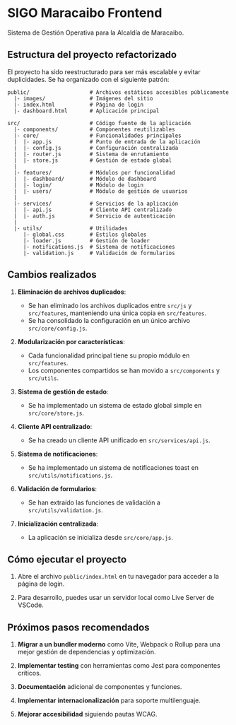 # SIGO Maracaibo Frontend

Sistema de Gestión Operativa para la Alcaldía de Maracaibo.

## Estructura del proyecto refactorizado

El proyecto ha sido reestructurado para ser más escalable y evitar duplicidades. Se ha organizado con el siguiente patrón:

```
public/                   # Archivos estáticos accesibles públicamente
  |- images/              # Imágenes del sitio
  |- index.html           # Página de login
  |- dashboard.html       # Aplicación principal

src/                      # Código fuente de la aplicación
  |- components/          # Componentes reutilizables
  |- core/                # Funcionalidades principales
  |  |- app.js            # Punto de entrada de la aplicación
  |  |- config.js         # Configuración centralizada
  |  |- router.js         # Sistema de enrutamiento
  |  |- store.js          # Gestión de estado global
  |
  |- features/            # Módulos por funcionalidad
  |  |- dashboard/        # Módulo de dashboard
  |  |- login/            # Módulo de login
  |  |- users/            # Módulo de gestión de usuarios
  |
  |- services/            # Servicios de la aplicación
  |  |- api.js            # Cliente API centralizado
  |  |- auth.js           # Servicio de autenticación
  |
  |- utils/               # Utilidades
     |- global.css        # Estilos globales
     |- loader.js         # Gestión de loader
     |- notifications.js  # Sistema de notificaciones
     |- validation.js     # Validación de formularios
```

## Cambios realizados

1. **Eliminación de archivos duplicados**:
   - Se han eliminado los archivos duplicados entre `src/js` y `src/features`, manteniendo una única copia en `src/features`.
   - Se ha consolidado la configuración en un único archivo `src/core/config.js`.

2. **Modularización por características**:
   - Cada funcionalidad principal tiene su propio módulo en `src/features`.
   - Los componentes compartidos se han movido a `src/components` y `src/utils`.

3. **Sistema de gestión de estado**:
   - Se ha implementado un sistema de estado global simple en `src/core/store.js`.

4. **Cliente API centralizado**:
   - Se ha creado un cliente API unificado en `src/services/api.js`.

5. **Sistema de notificaciones**:
   - Se ha implementado un sistema de notificaciones toast en `src/utils/notifications.js`.

6. **Validación de formularios**:
   - Se han extraído las funciones de validación a `src/utils/validation.js`.

7. **Inicialización centralizada**:
   - La aplicación se inicializa desde `src/core/app.js`.

## Cómo ejecutar el proyecto

1. Abre el archivo `public/index.html` en tu navegador para acceder a la página de login.

2. Para desarrollo, puedes usar un servidor local como Live Server de VSCode.

## Próximos pasos recomendados

1. **Migrar a un bundler moderno** como Vite, Webpack o Rollup para una mejor gestión de dependencias y optimización.

2. **Implementar testing** con herramientas como Jest para componentes críticos.

3. **Documentación** adicional de componentes y funciones.

4. **Implementar internacionalización** para soporte multilenguaje.

5. **Mejorar accesibilidad** siguiendo pautas WCAG.

